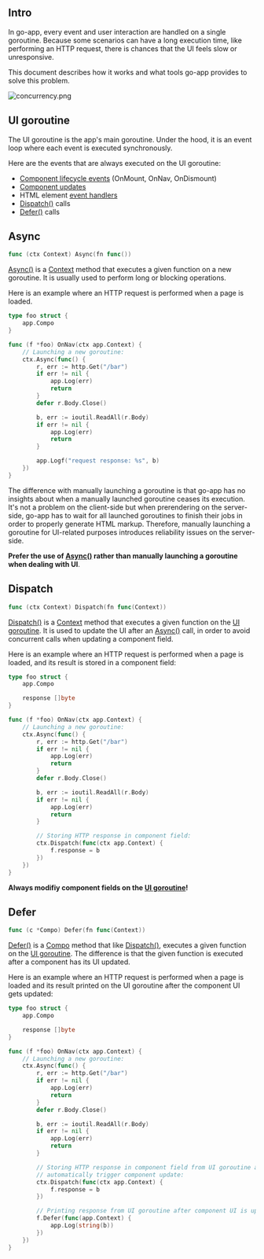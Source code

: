 ## Intro

In go-app, every event and user interaction are handled on a single goroutine. Because some scenarios can have a long execution time, like performing an HTTP request, there is chances that the UI feels slow or unresponsive.

This document describes how it works and what tools go-app provides to solve this problem.

![concurrency.png](/web/static/images/concurrency.svg)

## UI goroutine

The UI goroutine is the app's main goroutine. Under the hood, it is an event loop where each event is executed synchronously.

Here are the events that are always executed on the UI goroutine:

- [Component lifecycle events](/components#lifecycle) (OnMount, OnNav, OnDismount)
- [Component updates](/components#updates)
- HTML element [event handlers](/declarative-syntax#event-handlers)
- [Dispatch()](#dispatch) calls
- [Defer()](/reference#Compo.Defer) calls

## Async

```go
func (ctx Context) Async(fn func())
```

[Async()](/reference#Context.Async) is a [Context](/reference#Context) method that executes a given function on a new goroutine. It is usually used to perform long or blocking operations.

Here is an example where an HTTP request is performed when a page is loaded.

```go
type foo struct {
	app.Compo
}

func (f *foo) OnNav(ctx app.Context) {
	// Launching a new goroutine:
	ctx.Async(func() {
		r, err := http.Get("/bar")
		if err != nil {
			app.Log(err)
			return
		}
		defer r.Body.Close()

		b, err := ioutil.ReadAll(r.Body)
		if err != nil {
			app.Log(err)
			return
		}

		app.Logf("request response: %s", b)
	})
}
```

The difference with manually launching a goroutine is that go-app has no insights about when a manually launched goroutine ceases its execution. It's not a problem on the client-side but when prerendering on the server-side, go-app has to wait for all launched goroutines to finish their jobs in order to properly generate HTML markup. Therefore, manually launching a goroutine for UI-related purposes introduces reliability issues on the server-side.

**Prefer the use of [Async()](/reference#Context.Async) rather than manually launching a goroutine when dealing with UI**.

## Dispatch

```go
func (ctx Context) Dispatch(fn func(Context))
```

[Dispatch()](reference#Context.Dispatch) is a [Context](/reference#Context) method that executes a given function on the [UI goroutine](#ui-goroutine). It is used to update the UI after an [Async()](#async) call, in order to avoid concurrent calls when updating a component field.

Here is an example where an HTTP request is performed when a page is loaded, and its result is stored in a component field:

```go
type foo struct {
	app.Compo

	response []byte
}

func (f *foo) OnNav(ctx app.Context) {
	// Launching a new goroutine:
	ctx.Async(func() {
		r, err := http.Get("/bar")
		if err != nil {
			app.Log(err)
			return
		}
		defer r.Body.Close()

		b, err := ioutil.ReadAll(r.Body)
		if err != nil {
			app.Log(err)
			return
		}

		// Storing HTTP response in component field:
		ctx.Dispatch(func(ctx app.Context) {
			f.response = b
		})
	})
}
```

**Always modifiy component fields on the [UI goroutine](#ui-goroutine)!**

## Defer

```go
func (c *Compo) Defer(fn func(Context))
```

[Defer()](/reference#Compo.Defer) is a [Compo](/reference#Compo) method that like [Dispatch()](#dispatch), executes a given function on the [UI goroutine](#ui-goroutine). The difference is that the given function is executed after a component has its UI updated.

Here is an example where an HTTP request is performed when a page is loaded and its result printed on the UI goroutine after the component UI gets updated:

```go
type foo struct {
	app.Compo

	response []byte
}

func (f *foo) OnNav(ctx app.Context) {
	// Launching a new goroutine:
	ctx.Async(func() {
		r, err := http.Get("/bar")
		if err != nil {
			app.Log(err)
			return
		}
		defer r.Body.Close()

		b, err := ioutil.ReadAll(r.Body)
		if err != nil {
			app.Log(err)
			return
		}

		// Storing HTTP response in component field from UI goroutine and
		// automatically trigger component update:
		ctx.Dispatch(func(ctx app.Context) {
			f.response = b
		})

		// Printing response from UI goroutine after component UI is updated:
		f.Defer(func(app.Context) {
			app.Log(string(b))
		})
	})
}
```